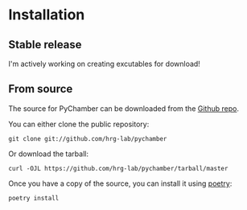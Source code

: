 # Installation

## Stable release

I'm actively working on creating excutables for download!

## From source

The source for PyChamber can be downloaded from
the [Github repo](https://github.com/hrg-lab/pychamber/).

You can either clone the public repository:

``` console
git clone git://github.com/hrg-lab/pychamber
```

Or download the tarball:

``` console
curl -OJL https://github.com/hrg-lab/pychamber/tarball/master
```

Once you have a copy of the source, you can install it using [poetry](https://python-poetry.org/docs/1.2/):

``` console
poetry install
```

  [pip]: https://pip.pypa.io
  [Python installation guide]: http://docs.python-guide.org/en/latest/starting/installation/
